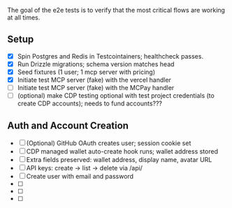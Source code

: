 The goal of the e2e tests is to verify that the most critical flows are working at all times. 

## Setup

- [x] Spin Postgres and Redis in Testcointainers; healthcheck passes.
- [x] Run Drizzle migrations; schema version matches head
- [x] Seed fixtures (1 user; 1 mcp server with pricing)
- [x] Initiate test MCP server (fake) with the vercel handler
- [ ] Initiate test MCP server (fake) with the MCPay handler
- [ ] (optional) make CDP testing optional with test project credentials (to create CDP accounts); needs to fund accounts???

## Auth and Account Creation

- [ ] (Optional) GitHub OAuth creates user; session cookie set
- [ ] CDP managed wallet auto-create hook runs; wallet address stored
- [ ] Extra fields preserved: wallet address, display name, avatar URL
- [ ] API keys: create -> list -> delete via /api/
- [ ] Create user with email and password
- [ ] 
- [ ] 
- [ ] 
